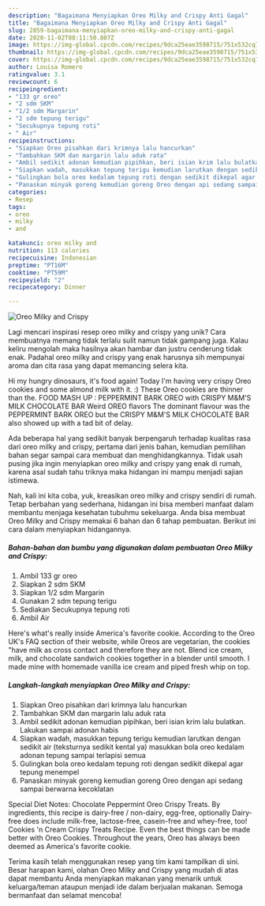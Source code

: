 ```yaml
---
description: "Bagaimana Menyiapkan Oreo Milky and Crispy Anti Gagal"
title: "Bagaimana Menyiapkan Oreo Milky and Crispy Anti Gagal"
slug: 2859-bagaimana-menyiapkan-oreo-milky-and-crispy-anti-gagal
date: 2020-11-02T08:11:50.807Z
image: https://img-global.cpcdn.com/recipes/9dca25eae3598715/751x532cq70/oreo-milky-and-crispy-foto-resep-utama.jpg
thumbnail: https://img-global.cpcdn.com/recipes/9dca25eae3598715/751x532cq70/oreo-milky-and-crispy-foto-resep-utama.jpg
cover: https://img-global.cpcdn.com/recipes/9dca25eae3598715/751x532cq70/oreo-milky-and-crispy-foto-resep-utama.jpg
author: Louisa Romero
ratingvalue: 3.1
reviewcount: 6
recipeingredient:
- "133 gr oreo"
- "2 sdm SKM"
- "1/2 sdm Margarin"
- "2 sdm tepung terigu"
- "Secukupnya tepung roti"
- " Air"
recipeinstructions:
- "Siapkan Oreo pisahkan dari krimnya lalu hancurkan"
- "Tambahkan SKM dan margarin lalu aduk rata"
- "Ambil sedikit adonan kemudian pipihkan, beri isian krim lalu bulatkan. Lakukan sampai adonan habis"
- "Siapkan wadah, masukkan tepung terigu kemudian larutkan dengan sedikit air (teksturnya sedikit kental ya) masukkan bola oreo kedalam adonan tepung sampai terlapisi semua"
- "Gulingkan bola oreo kedalam tepung roti dengan sedikit dikepal agar tepung menempel"
- "Panaskan minyak goreng kemudian goreng Oreo dengan api sedang sampai berwarna kecoklatan"
categories:
- Resep
tags:
- oreo
- milky
- and

katakunci: oreo milky and 
nutrition: 113 calories
recipecuisine: Indonesian
preptime: "PT16M"
cooktime: "PT59M"
recipeyield: "2"
recipecategory: Dinner

---
```



![Oreo Milky and Crispy](https://img-global.cpcdn.com/recipes/9dca25eae3598715/751x532cq70/oreo-milky-and-crispy-foto-resep-utama.jpg)

Lagi mencari inspirasi resep oreo milky and crispy yang unik? Cara membuatnya memang tidak terlalu sulit namun tidak gampang juga. Kalau keliru mengolah maka hasilnya akan hambar dan justru cenderung tidak enak. Padahal oreo milky and crispy yang enak harusnya sih mempunyai aroma dan cita rasa yang dapat memancing selera kita.

Hi my hungry dinosaurs, it&#39;s food again! Today I&#39;m having very crispy Oreo cookies and some almond milk with it. :) These Oreo cookies are thinner than the. FOOD MASH UP : PEPPERMINT BARK OREO with CRISPY M&amp;M&#39;S MILK CHOCOLATE BAR Weird OREO flavors The dominant flavour was the PEPPERMINT BARK OREO but the CRISPY M&amp;M&#39;S MILK CHOCOLATE BAR also showed up with a tad bit of delay.

Ada beberapa hal yang sedikit banyak berpengaruh terhadap kualitas rasa dari oreo milky and crispy, pertama dari jenis bahan, kemudian pemilihan bahan segar sampai cara membuat dan menghidangkannya. Tidak usah pusing jika ingin menyiapkan oreo milky and crispy yang enak di rumah, karena asal sudah tahu triknya maka hidangan ini mampu menjadi sajian istimewa.


Nah, kali ini kita coba, yuk, kreasikan oreo milky and crispy sendiri di rumah. Tetap berbahan yang sederhana, hidangan ini bisa memberi manfaat dalam membantu menjaga kesehatan tubuhmu sekeluarga. Anda bisa membuat Oreo Milky and Crispy memakai 6 bahan dan 6 tahap pembuatan. Berikut ini cara dalam menyiapkan hidangannya.

<!--inarticleads1-->

##### Bahan-bahan dan bumbu yang digunakan dalam pembuatan Oreo Milky and Crispy:

1. Ambil 133 gr oreo
1. Siapkan 2 sdm SKM
1. Siapkan 1/2 sdm Margarin
1. Gunakan 2 sdm tepung terigu
1. Sediakan Secukupnya tepung roti
1. Ambil  Air


Here&#39;s what&#39;s really inside America&#39;s favorite cookie. According to the Oreo UK&#39;s FAQ section of their website, while Oreos are vegetarian, the cookies &#34;have milk as cross contact and therefore they are not. Blend ice cream, milk, and chocolate sandwich cookies together in a blender until smooth. I made mine with homemade vanilla ice cream and piped fresh whip on top. 

<!--inarticleads2-->

##### Langkah-langkah menyiapkan Oreo Milky and Crispy:

1. Siapkan Oreo pisahkan dari krimnya lalu hancurkan
1. Tambahkan SKM dan margarin lalu aduk rata
1. Ambil sedikit adonan kemudian pipihkan, beri isian krim lalu bulatkan. Lakukan sampai adonan habis
1. Siapkan wadah, masukkan tepung terigu kemudian larutkan dengan sedikit air (teksturnya sedikit kental ya) masukkan bola oreo kedalam adonan tepung sampai terlapisi semua
1. Gulingkan bola oreo kedalam tepung roti dengan sedikit dikepal agar tepung menempel
1. Panaskan minyak goreng kemudian goreng Oreo dengan api sedang sampai berwarna kecoklatan


Special Diet Notes: Chocolate Peppermint Oreo Crispy Treats. By ingredients, this recipe is dairy-free / non-dairy, egg-free, optionally Dairy-free does include milk-free, lactose-free, casein-free and whey-free, too! Cookies &#39;n Cream Crispy Treats Recipe. Even the best things can be made better with Oreo Cookies. Throughout the years, Oreo has always been deemed as America&#39;s favorite cookie. 

Terima kasih telah menggunakan resep yang tim kami tampilkan di sini. Besar harapan kami, olahan Oreo Milky and Crispy yang mudah di atas dapat membantu Anda menyiapkan makanan yang menarik untuk keluarga/teman ataupun menjadi ide dalam berjualan makanan. Semoga bermanfaat dan selamat mencoba!
